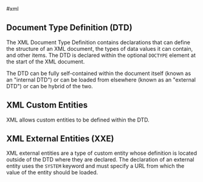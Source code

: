 #xml 

## Document Type Definition (DTD) 
The XML Document Type Definition contains declarations that can define the structure of an XML document, the types of data values it can contain, and other items. The DTD is declared within the optional `DOCTYPE` element at the start of the XML document.

The DTD can be fully self-contained within the document itself (known as an "internal DTD") or can be loaded from elsewhere (known as an "external DTD") or can be hybrid of the two. 


## XML Custom Entities
XML allows custom entities to be defined within the DTD.


## XML External Entities (XXE)
 XML external entities are a type of custom entity whose definition is located outside of the DTD where they are declared.
 The declaration of an external entity uses the `SYSTEM` keyword and must specify a URL from which the value of the entity should be loaded.